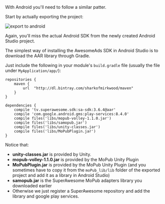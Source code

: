 With Android you'll need to follow a similar patter.

Start by actually exporting the project:

![](img/IMG_15_MoPub10.png "export to android")

Again, you'll miss the actual Android SDK from the newly created Android Studio project.

The simplest way of installing the AwesomeAds SDK in Android Studio is to download the AAR library through Gradle.

Just include the following in your module's `build.gradle` file (usually the file under `MyApplication/app/`):

```
repositories {
    maven {
        url  "http://dl.bintray.com/sharkofmirkwood/maven"
    }
}

dependencies {
    compile 'tv.superawesome.sdk:sa-sdk:3.6.4@aar'
    compile 'com.google.android.gms:play-services:8.4.0'
    compile files('libs/mopub-volley-1.1.0.jar')
    compile files('libs/samopub.jar')
    compile files('libs/unity-classes.jar')
    compile files('libs/MoPubPlugin.jar')
}

```

Notice that:
  * **unity-classes.jar** is provided by Unity.
  * **mopub-volley-1.1.0.jar** is provided by the MoPub Unity Plugin
  * **MoPubPlugin.jar** is provided by the MoPub Unity Plugin (and you sometimes have to copy it from the `moPub_lib/lib` folder of the exported project and add it as a library in Android Studio)
  * **samopub.jar** is the SuperAwesome MoPub adapters library you downloaded earlier
  * Otherwise we just register a SuperAwesome repository and add the library and google play services.   
